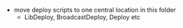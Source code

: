 - move deploy scripts to one central location in this folder
  - LibDeploy, BroadcastDeploy, Deploy etc
